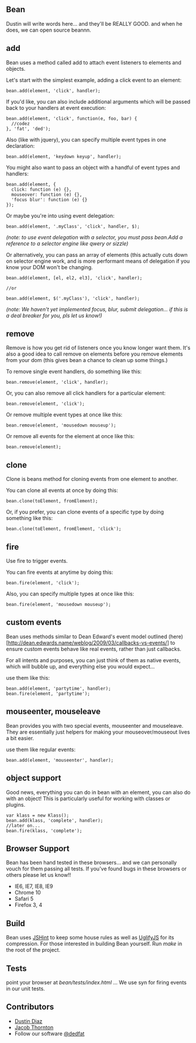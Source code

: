 Bean
----
Dustin will write words here... and they'll be REALLY GOOD. and when he does, we can open source beannn.

add
---
Bean uses a method called add to attach event listeners to elements and objects.

Let's start with the simplest example, adding a click event to an element:

    bean.add(element, 'click', handler);

If you'd like, you can also include additional arguments which will be passed back to your handlers at event execution:

    bean.add(element, 'click', function(e, foo, bar) {
      //codez
    }, 'fat', 'ded');

Also (like with jquery), you can specify multiple event types in one declaration:

    bean.add(element, 'keydown keyup', handler);

You might also want to pass an object with a handful of event types and handlers:

    bean.add(element, {
      click: function (e) {},
      mouseover: function (e) {},
      'focus blur': function (e) {}
    });

Or maybe you're into using event delegation:

    bean.add(element, '.myClass', 'click', handler, $);

*(note: to use event delegation with a selector, you must pass bean.Add a reference to a selector engine like qwery or sizzle)*

Or alternatively, you can pass an array of elements (this actually cuts down on selector engine work, and is more performant means of delegation if you know your DOM won't be changing.

    bean.add(element, [el, el2, el3], 'click', handler);

    //or

    bean.add(element, $('.myClass'), 'click', handler);

*(note: We haven't yet implemented focus, blur, submit delegation... if this is a deal breaker for you, pls let us know!)*

remove
------
Remove is how you get rid of listeners once you know longer want them. It's also a good idea to call remove on elements before you remove elements from your dom (this gives bean a chance to clean up some things.)

To remove single event handlers, do something like this:

    bean.remove(element, 'click', handler);

Or, you can also remove all click handlers for a particular element:

    bean.remove(element, 'click');

Or remove multiple event types at once like this:

    bean.remove(element, 'mousedown mouseup');

Or remove all events for the element at once like this:

    bean.remove(element);

clone
-----
Clone is beans method for cloning events from one element to another.

You can clone all events at once by doing this:

    bean.clone(toElement, fromElement);

Or, if you prefer, you can clone events of a specific type by doing something like this:

    bean.clone(toElement, fromElement, 'click');

fire
----
Use fire to trigger events.

You can fire events at anytime by doing this:

    bean.fire(element, 'click');

Also, you can specify multiple types at once like this:

    bean.fire(element, 'mousedown mouseup');

custom events
-------------
Bean uses methods similar to Dean Edward's event model outlined (here)[http://dean.edwards.name/weblog/2009/03/callbacks-vs-events/] to ensure custom events behave like real events, rather than just callbacks.

For all intents and purposes, you can just think of them as native events, which will bubble up, and everything else you would expect...

use them like this:

    bean.add(element, 'partytime', handler);
    bean.fire(element, 'partytime');

mouseenter, mouseleave
----------------------
Bean provides you with two special events, mouseenter and mouseleave. They are essentially just helpers for making your mouseover/mouseout lives a bit easier.

use them like regular events:

    bean.add(element, 'mouseenter', handler);

object support
--------------
Good news, everything you can do in bean with an element, you can also do with an object! This is particularly useful for working with classes or plugins.

    var klass = new Klass();
    bean.add(klass, 'complete', handler);
    //later on...
    bean.fire(klass, 'complete');

Browser Support
---------------
Bean has been hand tested in these browsers... and we can personally vouch for them passing all tests. If you've found bugs in these browsers or others please let us know!!

  - IE6, IE7, IE8, IE9
  - Chrome 10
  - Safari 5
  - Firefox 3, 4

Build
-----
Bean uses [JSHint](http://www.jshint.com/) to keep some house rules as well as [UglifyJS](https://github.com/mishoo/UglifyJS) for its compression. For those interested in building Bean yourself. Run *make* in the root of the project.

Tests
-----
point your browser at _bean/tests/index.html_ ... We use syn for firing events in our unit tests.

Contributors
-------
  * [Dustin Diaz](https://github.com/ded/qwery/commits/master?author=ded)
  * [Jacob Thornton](https://github.com/ded/qwery/commits/master?author=fat)
  * Follow our software [@dedfat](http://twitter.com/dedfat)